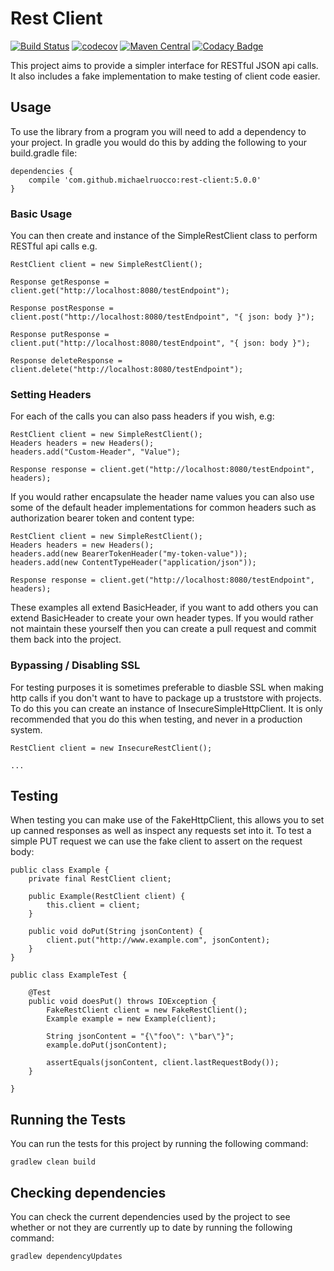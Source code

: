 # Rest Client

[![Build Status](https://travis-ci.org/michaelruocco/http-client.svg?branch=master)](https://travis-ci.org/michaelruocco/http-client)
[![codecov](https://codecov.io/gh/michaelruocco/http-client/branch/master/graph/badge.svg)](https://codecov.io/gh/michaelruocco/http-client)
[![Maven Central](https://maven-badges.herokuapp.com/maven-central/com.github.michaelruocco/http-client/badge.svg)](https://maven-badges.herokuapp.com/maven-central/com.github.michaelruocco/http-client/)
[![Codacy Badge](https://api.codacy.com/project/badge/Grade/54ce00d4a4084dabba53f5e2c5ef9a01)](https://www.codacy.com/app/michael-ruocco/http-client?utm_source=github.com&amp;utm_medium=referral&amp;utm_content=michaelruocco/http-client&amp;utm_campaign=Badge_Grade)

This project aims to provide a simpler interface for RESTful JSON api calls.
It also includes a fake implementation to make testing of client code easier.

## Usage

To use the library from a program you will need to add a dependency to your project. In
gradle you would do this by adding the following to your build.gradle file:

```
dependencies {
    compile 'com.github.michaelruocco:rest-client:5.0.0'
}
```

### Basic Usage

You can then create and instance of the SimpleRestClient class to perform
RESTful api calls e.g.

```
RestClient client = new SimpleRestClient();

Response getResponse = client.get("http://localhost:8080/testEndpoint");

Response postResponse = client.post("http://localhost:8080/testEndpoint", "{ json: body }");

Response putResponse = client.put("http://localhost:8080/testEndpoint", "{ json: body }");

Response deleteResponse = client.delete("http://localhost:8080/testEndpoint");
```

### Setting Headers

For each of the calls you can also pass headers if you wish, e.g:

```
RestClient client = new SimpleRestClient();
Headers headers = new Headers();
headers.add("Custom-Header", "Value");

Response response = client.get("http://localhost:8080/testEndpoint", headers);
```

If you would rather encapsulate the header name values you can also use some of the
default header implementations for common headers such as authorization bearer token
and content type:

```
RestClient client = new SimpleRestClient();
Headers headers = new Headers();
headers.add(new BearerTokenHeader("my-token-value"));
headers.add(new ContentTypeHeader("application/json"));

Response response = client.get("http://localhost:8080/testEndpoint", headers);
```

These examples all extend BasicHeader, if you want to add others you can extend
BasicHeader to create your own header types. If you would rather not maintain these
yourself then you can create a pull request and commit them back into the project.

### Bypassing / Disabling SSL

For testing purposes it is sometimes preferable to diasble SSL when making http calls
if you don't want to have to package up a truststore with projects. To do this you
can create an instance of InsecureSimpleHttpClient. It is only recommended that you do
this when testing, and never in a production system.

```
RestClient client = new InsecureRestClient();

...
```

## Testing

When testing you can make use of the FakeHttpClient, this allows you to set
up canned responses as well as inspect any requests set into it. To test a
simple PUT request we can use the fake client to assert on the request body:

```
public class Example {
    private final RestClient client;

    public Example(RestClient client) {
        this.client = client;
    }

    public void doPut(String jsonContent) {
        client.put("http://www.example.com", jsonContent);
    }
}

public class ExampleTest {

    @Test
    public void doesPut() throws IOException {
        FakeRestClient client = new FakeRestClient();
        Example example = new Example(client);

        String jsonContent = "{\"foo\": \"bar\"}";
        example.doPut(jsonContent);

        assertEquals(jsonContent, client.lastRequestBody());
    }
    
}
```

## Running the Tests

You can run the tests for this project by running the following command:

```
gradlew clean build
```

## Checking dependencies

You can check the current dependencies used by the project to see whether
or not they are currently up to date by running the following command:

```
gradlew dependencyUpdates
```